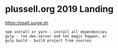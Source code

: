 # plussell.org 2019 Landing
https://psell.surge.sh

```
npm install or yarn - install all dependencies
gulp - run dev-server and let magic happen, or
gulp build - build project from sources
```